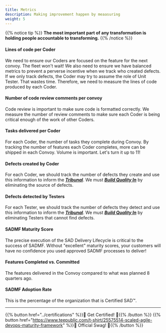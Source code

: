 ```yaml
---
title: Metrics
description: Making improvement happen by meaasuring
weight: 5
---
```


{{% notice tip %}}
**The most important part of any transformation is holding people accountable to transforming.**
{{% /notice %}}

#### Lines of code per Coder

 We need to ensure our Coders are focused on the feature for the next convoy. The fleet won't wait! We also need to ensure we have balanced metrics to prevent a perverse incentive when we track who created defects. If we only track defects, the Coder may try to assume the role of Unit Tester. That wastes time. Therefore, we need to measure the lines of code produced by each Coder.

#### Number of code review comments per convoy

Code review is important to make sure code is formatted correctly. We measure the number of review comments to make sure each Coder is being critical enough of the work of other Coders. 

#### Tasks delivered per Coder

For each Coder, the number of tasks they complete during Convoy. By tracking the number of features each Coder completes, more can be shipped in each Convoy. Volume is important. Let's turn it up to 11!

#### Defects created by Coder

For each Coder, we should track the number of defects they create and use this information to inform the *[**Tribunal**](../release-convoy/#tribunal)*. We must *[**Build Quality In**](../principles/#build-quality-in)* by eliminating the source of defects.

#### Defects detected by Testers

For each Tester, we should track the number of defects they detect and use this information to inform the *[**Tribunal**](../release-convoy/#tribunal)*. We must *[**Build Quality In**](../principles/#build-quality-in)* by eliminating Testers that cannot find defects.

#### SADMF Maturity Score

The precise execution of the SAD Delivery Lifecycle is critical to the success of SADMF. Without "excellent" maturity scores, your customers will have no confidence you used approved SADMF processes to deliver!

#### Features Completed vs. Committed

The features delivered in the Convoy compared to what was planned 8 quarters ago.

#### SADMF Adoption Rate

This is the percentage of the organization that is Certified SAD&trade;.

---

{{% button href="../certifications" %}}🏅 Get Certified! 🏅{{% /button %}}
{{% button href="https://www.teepublic.com/t-shirt/25575514-scaled-agile-devops-maturity-framework" %}}💸 Official Swag! 💸{{% /button %}}